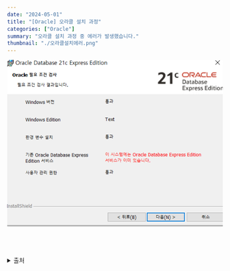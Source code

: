 ```yaml
---
date: "2024-05-01"
title: "[Oracle] 오라클 설치 과정"
categories: ["Oracle"]
summary: "오라클 설치 과정 중 에러가 발생했습니다."
thumbnail: "./오라클설치에러.png"
---
```


![오라클설치에러](오라클설치에러.png)

<br>
<br>
<br>

<details>

<summary>출처</summary>

<div markdown="1">

</div>

</details>
